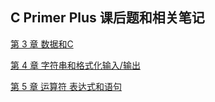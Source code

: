 ## C Primer Plus 课后题和相关笔记

[第 3 章 数据和C](./数据和C.md)

[第 4 章 字符串和格式化输入/输出](./第4章.md)

[第 5 章 运算符 表达式和语句](./第5章.md)



